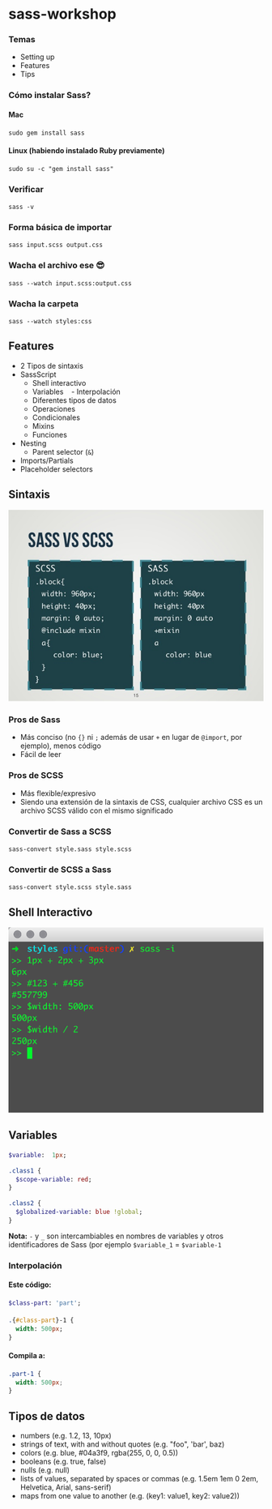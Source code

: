 # sass-workshop

### Temas
- Setting up
- Features
- Tips

### Cómo instalar Sass?

#### Mac

```
sudo gem install sass
```

#### Linux (habiendo instalado Ruby previamente)
```
sudo su -c "gem install sass"
```

### Verificar
  
```
sass -v
```

### Forma básica de importar
```
sass input.scss output.css
```

### Wacha el archivo ese :sunglasses:
```
sass --watch input.scss:output.css
```

### Wacha la carpeta
```
sass --watch styles:css
```

## Features
- 2 Tipos de sintaxis
- SassScript
  - Shell interactivo
  - Variables
    - Interpolación
  - Diferentes tipos de datos
  - Operaciones
  - Condicionales
  - Mixins
  - Funciones
- Nesting
  - Parent selector (`&`)
- Imports/Partials
- Placeholder selectors

## Sintaxis

![sass-vs-scss](/sass-vs-scss.jpg?raw=true "sass-vs-scss")

### Pros de Sass
- Más conciso (no `{}` ni `;` además de usar `+` en lugar de `@import`, por ejemplo), menos código
- Fácil de leer

### Pros de SCSS
- Más flexible/expresivo
- Siendo una extensión de la sintaxis de CSS, cualquier archivo CSS es un archivo SCSS válido con el mismo significado

### Convertir de Sass a SCSS
```
sass-convert style.sass style.scss
```

### Convertir de SCSS a Sass
```
sass-convert style.scss style.sass
```

## Shell Interactivo
![interactive-shell](/interactive-shell.png?raw=true "interactive-shell")

## Variables
```sass
$variable:  1px;
```

```sass
.class1 {
  $scope-variable: red;
}
```

```sass
.class2 {
  $globalized-variable: blue !global;
}
```

**Nota:** `-` y `_` son intercambiables en nombres de variables y otros identificadores de Sass (por ejemplo `$variable_1` = `$variable-1`

### Interpolación

#### Este código:
```sass
$class-part: 'part';

.{#class-part}-1 {
  width: 500px;
}
```

#### Compila a:
```css
.part-1 {
  width: 500px;
}
```

## Tipos de datos
- numbers (e.g. 1.2, 13, 10px)
- strings of text, with and without quotes (e.g. "foo", 'bar', baz)
- colors (e.g. blue, #04a3f9, rgba(255, 0, 0, 0.5))
- booleans (e.g. true, false)
- nulls (e.g. null)
- lists of values, separated by spaces or commas (e.g. 1.5em 1em 0 2em, Helvetica, Arial, sans-serif)
- maps from one value to another (e.g. (key1: value1, key2: value2))

